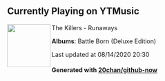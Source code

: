 ## Currently Playing on YTMusic

[<img align="left" width="100" src="https://lh3.googleusercontent.com/XuAvrVpjJ2ryQ3jHnCWFTyazRxzvG889b-6KzFFcKbIYLFsWCz9ybWFPAwsoOCQiCvrbk90CqSNwfa8">](https://music.youtube.com/channel/UCneQ7UWyu9USLDgMya6T7IA)

The Killers - Runaways

**Albums**: Battle Born (Deluxe Edition)

Last updated at 08/14/2020 20:30

#### Generated with [20chan/github-now](https://github.com/20chan/github-now)


<!--
**20chan/20chan** is a ✨ _special_ ✨ repository because its `README.md` (this file) appears on your GitHub profile.

Here are some ideas to get you started:

- 🔭 I’m currently working on ...
- 🌱 I’m currently learning ...
- 👯 I’m looking to collaborate on ...
- 🤔 I’m looking for help with ...
- 💬 Ask me about ...
- 📫 How to reach me: ...
- 😄 Pronouns: ...
- ⚡ Fun fact: ...
-->
